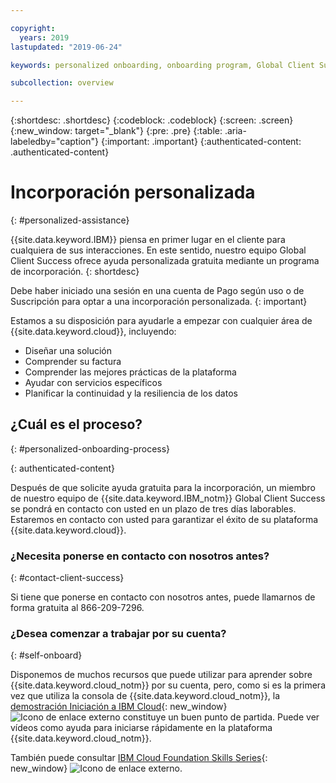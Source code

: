 ```yaml
---

copyright:
  years: 2019
lastupdated: "2019-06-24"

keywords: personalized onboarding, onboarding program, Global Client Success

subcollection: overview

---
```


{:shortdesc: .shortdesc}
{:codeblock: .codeblock}
{:screen: .screen}
{:new_window: target="_blank"}
{:pre: .pre}
{:table: .aria-labeledby="caption"}
{:important: .important}
{:authenticated-content: .authenticated-content}


# Incorporación personalizada
{: #personalized-assistance}

{{site.data.keyword.IBM}} piensa en primer lugar en el cliente para cualquiera de sus interacciones. En este sentido, nuestro equipo Global Client Success ofrece ayuda personalizada gratuita mediante un programa de incorporación.
{: shortdesc}

Debe haber iniciado una sesión en una cuenta de Pago según uso o de Suscripción para optar a una incorporación personalizada.
{: important}

Estamos a su disposición para ayudarle a empezar con cualquier área de {{site.data.keyword.cloud}}, incluyendo: 
* Diseñar una solución 
* Comprender su factura
* Comprender las mejores prácticas de la plataforma  
* Ayudar con servicios específicos 
* Planificar la continuidad y la resiliencia de los datos

## ¿Cuál es el proceso?
{: #personalized-onboarding-process}

<div class="onboarding-ub">
  <div class="ub-widget" style="display: flex;">
    <div ub-in-page="5cbe76490f72eb04484f31e8"></div>
  </div>
</div>
{: authenticated-content}

Después de que solicite ayuda gratuita para la incorporación, un miembro de nuestro equipo de {{site.data.keyword.IBM_notm}} Global Client Success se pondrá en contacto con usted en un plazo de tres días laborables. Estaremos en contacto con usted para garantizar el éxito de su plataforma {{site.data.keyword.cloud}}. 

### ¿Necesita ponerse en contacto con nosotros antes?
{: #contact-client-success}

Si tiene que ponerse en contacto con nosotros antes, puede llamarnos de forma gratuita al 866-209-7296.

### ¿Desea comenzar a trabajar por su cuenta?
{: #self-onboard}

Disponemos de muchos recursos que puede utilizar para aprender sobre {{site.data.keyword.cloud_notm}} por su cuenta, pero, como si es la primera vez que utiliza la consola de {{site.data.keyword.cloud_notm}}, la [demostración Iniciación a IBM Cloud](https://register.gotowebinar.com/rt/5902701065204820738){: new_window} ![Icono de enlace externo](../icons/launch-glyph.svg "Icono de enlace externo") constituye un buen punto de partida. Puede ver vídeos como ayuda para iniciarse rápidamente en la plataforma {{site.data.keyword.cloud_notm}}.  

También puede consultar [IBM Cloud Foundation Skills Series](https://www.youtube.com/playlist?list=PLmesOgYt3nKCfsXqx-A5k1bP7t146U4rz){: new_window} ![Icono de enlace externo](../icons/launch-glyph.svg "Icono de enlace externo").
